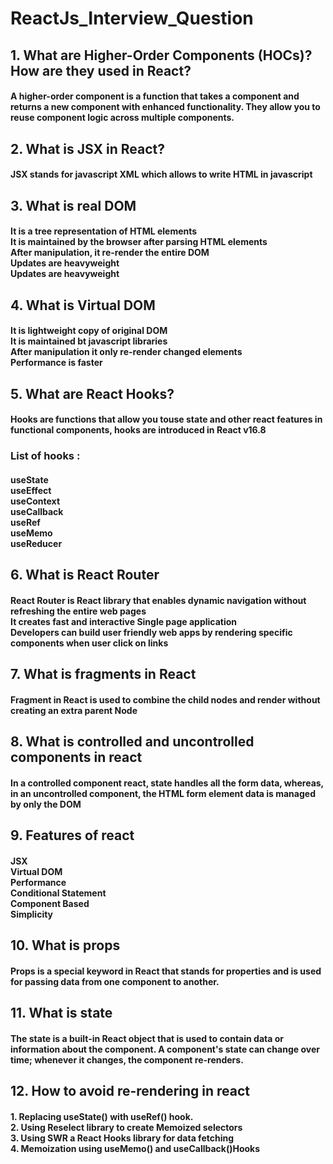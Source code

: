 # ReactJs_Interview_Question
## 1. What are Higher-Order Components (HOCs)? How are they used in React?
#### A higher-order component is a function that takes a component and returns a new component with enhanced functionality. They allow you to reuse component logic across multiple components.

## 2. What is JSX in React?
#### JSX stands for javascript XML which allows to write HTML in javascript

## 3. What is real DOM
#### It is a tree representation of HTML elements <br/> It is maintained by the browser after parsing HTML elements <br/> After manipulation, it re-render the entire DOM <br/> Updates are heavyweight </br> Updates are heavyweight

## 4. What is Virtual DOM
#### It is lightweight copy of original DOM <br/> It is maintained bt javascript libraries <br/> After manipulation it only re-render changed elements <br/> Performance is faster

## 5. What are React Hooks?
#### Hooks are functions that allow you touse state and other react features in functional components, hooks are introduced in React v16.8
### List of hooks :
#### useState <br/> useEffect <br/> useContext <br/> useCallback <br/> useRef <br/> useMemo <br/> useReducer

## 6. What is React Router
#### React Router is React library that enables dynamic navigation without refreshing the entire web pages <br/> It creates fast and interactive Single page application <br/> Developers can build user friendly web apps by rendering specific components when user click on links

## 7. What is fragments in React
#### Fragment in React is used to combine the child nodes and render without creating an extra parent Node

## 8. What is controlled and uncontrolled components in react
#### In a controlled component react, state handles all the form data, whereas, in an uncontrolled component, the HTML form element data is managed by only the DOM

## 9. Features of react
#### JSX <br/> Virtual DOM <br/> Performance <br/> Conditional Statement <br/> Component Based <br/> Simplicity

## 10. What is props
#### Props is a special keyword in React that stands for properties and is used for passing data from one component to another.

## 11. What is state
#### The state is a built-in React object that is used to contain data or information about the component. A component's state can change over time; whenever it changes, the component re-renders.

## 12. How to avoid re-rendering in react
#### 1. Replacing useState() with useRef() hook. <br/> 2. Using Reselect library to create Memoized selectors <br/> 3. Using SWR a React Hooks library for data fetching <br/> 4. Memoization using useMemo() and useCallback()Hooks
